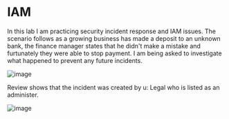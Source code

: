 # IAM
In this lab I am practicing security incident response and IAM issues.  The scenario follows as a growing business has made a deposit to an unknown bank,  the finance manager states that he didn't make a mistake and furtunately they were able to stop payment.  I am being asked to investigate what happened to prevent any future incidents. 

![image](https://github.com/user-attachments/assets/a01e488b-849e-4e9c-85de-68e19ac4ec33)

Review shows that the incident was created by u: Legal who is listed as an administer. 

![image](https://github.com/user-attachments/assets/d401f525-4b92-4f26-bd2a-0240c91b3c9d)





 
